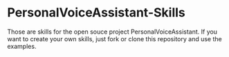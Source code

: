# PersonalVoiceAssistant-Skills

Those are skills for the open souce project PersonalVoiceAssistant. If you want to create your own skills, just fork or clone this repository and use the examples.

